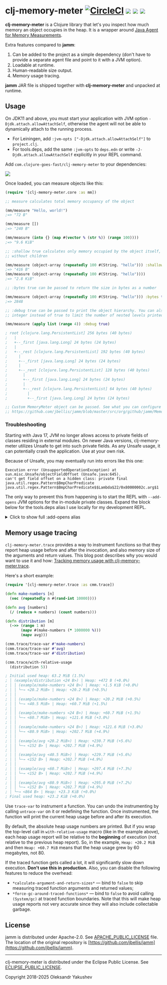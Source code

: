 # clj-memory-meter [![CircleCI](https://img.shields.io/circleci/build/github/clojure-goes-fast/clj-memory-meter/master.svg)](https://dl.circleci.com/status-badge/redirect/gh/clojure-goes-fast/clj-memory-meter/tree/master) ![](https://img.shields.io/badge/dependencies-none-brightgreen) [![](https://img.shields.io/clojars/dt/com.clojure-goes-fast/clj-memory-meter?color=teal)](https://clojars.org/com.clojure-goes-fast/clj-memory-meter) [![](https://img.shields.io/badge/-changelog-blue.svg)](CHANGELOG.md)

**clj-memory-meter** is a Clojure library that let's you inspect how much memory
an object occupies in the heap. It is a wrapper around [Java Agent for Memory
Measurements](https://github.com/jbellis/jamm).

Extra features compared to **jamm**:

1. Can be added to the project as a simple dependency (don't have to provide a
separate agent file and point to it with a JVM option).
2. Loadable at runtime.
3. Human-readable size output.
4. Memory usage tracing.

**jamm** JAR file is shipped together with **clj-memory-meter** and unpacked at
runtime.

## Usage

On JDK11 and above, you must start your application with JVM option
`-Djdk.attach.allowAttachSelf`, otherwise the agent will not be able to
dynamically attach to the running process.

 - For Leiningen, add `:jvm-opts ["-Djdk.attach.allowAttachSelf"]` to
 `project.clj`.
 - For tools.deps, add the same `:jvm-opts` to `deps.edn` or write
`-J-Djdk.attach.allowAttachSelf` explicitly in your REPL command.

Add `com.clojure-goes-fast/clj-memory-meter` to your dependencies:

[![](https://clojars.org/com.clojure-goes-fast/clj-memory-meter/latest-version.svg)](https://clojars.org/com.clojure-goes-fast/clj-memory-meter)

Once loaded, you can measure objects like this:

```clojure
(require '[clj-memory-meter.core :as mm])

;; measure calculates total memory occupancy of the object

(mm/measure "Hello, world!")
;=> "72 B"

(mm/measure [])
;=> "240 B"

(mm/measure (into {} (map #(vector % (str %)) (range 100))))
;=> "9.6 KiB"

;; :shallow true calculates only memory occupied by the object itself,
;; without children

(mm/measure (object-array (repeatedly 100 #(String. "hello"))) :shallow true)
;=> "416 B"
(mm/measure (object-array (repeatedly 100 #(String. "hello"))))
;=> "2.8 KiB"

;; :bytes true can be passed to return the size in bytes as a number

(mm/measure (object-array (repeatedly 100 #(String. "hello"))) :bytes true)
;=> 2848

;; :debug true can be passed to print the object hierarchy. You can also pass an
;; integer instead of true to limit the number of nested levels printed.

(mm/measure (apply list (range 4)) :debug true)

; root [clojure.lang.PersistentList] 256 bytes (40 bytes)
;   |
;   +--_first [java.lang.Long] 24 bytes (24 bytes)
;   |
;   +--_rest [clojure.lang.PersistentList] 192 bytes (40 bytes)
;     |
;     +--_first [java.lang.Long] 24 bytes (24 bytes)
;     |
;     +--_rest [clojure.lang.PersistentList] 128 bytes (40 bytes)
;       |
;       +--_first [java.lang.Long] 24 bytes (24 bytes)
;       |
;       +--_rest [clojure.lang.PersistentList] 64 bytes (40 bytes)
;         |
;         +--_first [java.lang.Long] 24 bytes (24 bytes)

;; Custom MemoryMeter object can be passed. See what you can configure here:
;; https://github.com/jbellis/jamm/blob/master/src/org/github/jamm/MemoryMeter.java
```

### Troubleshooting

Starting with Java 17, JVM no longer allows access to private fields of classes
residing in external modules. On newer Java versions, clj-memory-meter utilizes
Unsafe to get into such private fields. As any Unsafe usage, it can potentially
crash the application. Use at your own risk.

Because of Unsafe, you may eventually run into errors like this one:

```
Execution error (UnsupportedOperationException) at sun.misc.Unsafe/objectFieldOffset (Unsafe.java:645).
can't get field offset on a hidden class: private final java.util.regex.Pattern$BmpCharPredicate java.util.regex.Pattern$BmpCharPredicate$$Lambda$22/0x80000002c.arg$1
```

The only way to prevent this from happening is to start the REPL with
`--add-opens` JVM options for the in-module private classes. Expand the block
below for the tools.deps alias I use locally for my development REPL.

<details>
  <summary>Click to show full :add-opens alias</summary>
  <pre><code>:add-opens {:jvm-opts ["--add-opens=java.base/java.io=ALL-UNNAMED"
                       "--add-opens=java.base/java.lang=ALL-UNNAMED"
                       "--add-opens=java.base/java.lang.annotation=ALL-UNNAMED"
                       "--add-opens=java.base/java.lang.invoke=ALL-UNNAMED"
                       "--add-opens=java.base/java.lang.module=ALL-UNNAMED"
                       "--add-opens=java.base/java.lang.ref=ALL-UNNAMED"
                       "--add-opens=java.base/java.lang.reflect=ALL-UNNAMED"
                       "--add-opens=java.base/java.math=ALL-UNNAMED"
                       "--add-opens=java.base/java.net=ALL-UNNAMED"
                       "--add-opens=java.base/java.net.spi=ALL-UNNAMED"
                       "--add-opens=java.base/java.nio=ALL-UNNAMED"
                       "--add-opens=java.base/java.nio.channels=ALL-UNNAMED"
                       "--add-opens=java.base/java.nio.channels.spi=ALL-UNNAMED"
                       "--add-opens=java.base/java.nio.charset=ALL-UNNAMED"
                       "--add-opens=java.base/java.nio.charset.spi=ALL-UNNAMED"
                       "--add-opens=java.base/java.nio.file=ALL-UNNAMED"
                       "--add-opens=java.base/java.nio.file.attribute=ALL-UNNAMED"
                       "--add-opens=java.base/java.nio.file.spi=ALL-UNNAMED"
                       "--add-opens=java.base/java.security=ALL-UNNAMED"
                       "--add-opens=java.base/java.security.cert=ALL-UNNAMED"
                       "--add-opens=java.base/java.security.interfaces=ALL-UNNAMED"
                       "--add-opens=java.base/java.security.spec=ALL-UNNAMED"
                       "--add-opens=java.base/java.text=ALL-UNNAMED"
                       "--add-opens=java.base/java.text.spi=ALL-UNNAMED"
                       "--add-opens=java.base/java.time=ALL-UNNAMED"
                       "--add-opens=java.base/java.time.chrono=ALL-UNNAMED"
                       "--add-opens=java.base/java.time.format=ALL-UNNAMED"
                       "--add-opens=java.base/java.time.temporal=ALL-UNNAMED"
                       "--add-opens=java.base/java.time.zone=ALL-UNNAMED"
                       "--add-opens=java.base/java.util=ALL-UNNAMED"
                       "--add-opens=java.base/java.util.concurrent=ALL-UNNAMED"
                       "--add-opens=java.base/java.util.concurrent.atomic=ALL-UNNAMED"
                       "--add-opens=java.base/java.util.concurrent.locks=ALL-UNNAMED"
                       "--add-opens=java.base/java.util.function=ALL-UNNAMED"
                       "--add-opens=java.base/java.util.jar=ALL-UNNAMED"
                       "--add-opens=java.base/java.util.regex=ALL-UNNAMED"
                       "--add-opens=java.base/java.util.spi=ALL-UNNAMED"
                       "--add-opens=java.base/java.util.stream=ALL-UNNAMED"
                       "--add-opens=java.base/java.util.zip=ALL-UNNAMED"
                       "--add-opens=java.base/javax.crypto=ALL-UNNAMED"
                       "--add-opens=java.base/javax.crypto.interfaces=ALL-UNNAMED"
                       "--add-opens=java.base/javax.crypto.spec=ALL-UNNAMED"
                       "--add-opens=java.base/javax.net=ALL-UNNAMED"
                       "--add-opens=java.base/javax.net.ssl=ALL-UNNAMED"
                       "--add-opens=java.base/javax.security.auth=ALL-UNNAMED"
                       "--add-opens=java.base/javax.security.auth.callback=ALL-UNNAMED"
                       "--add-opens=java.base/javax.security.auth.login=ALL-UNNAMED"
                       "--add-opens=java.base/javax.security.auth.spi=ALL-UNNAMED"
                       "--add-opens=java.base/javax.security.auth.x500=ALL-UNNAMED"
                       "--add-opens=java.base/javax.security.cert=ALL-UNNAMED"
                       "--add-opens=java.desktop/sun.java2d.marlin=ALL-UNNAMED"
                       "--add-opens=jdk.compiler/com.sun.tools.javac.code=ALL-UNNAMED"
                       "--add-opens=java.base/sun.nio.ch=ALL-UNNAMED"
                       "--add-opens=jdk.management/com.sun.management.internal=ALL-UNNAMED"]}
   </code></pre>
</details>

## Memory usage tracing

`clj-memory-meter.trace` provides a way to instrument functions so that they
report heap usage before and after the invocation, and also memory size of the
arguments and return values. This blog post describes why you would want to use
it and how: [Tracking memory usage with
clj-memory-meter.trace](https://clojure-goes-fast.com/blog/tracking-memory-usage/).

Here's a short example:

```clj
(require '[clj-memory-meter.trace :as cmm.trace])

(defn make-numbers [n]
  (vec (repeatedly n #(rand-int 10000))))

(defn avg [numbers]
  (/ (reduce + numbers) (count numbers)))

(defn distribution [m]
  (->> (range 1 m)
       (mapv #(make-numbers (* 1000000 %)))
       (mapv avg)))

(cmm.trace/trace-var #'make-numbers)
(cmm.trace/trace-var #'avg)
(cmm.trace/trace-var #'distribution)

(cmm.trace/with-relative-usage
  (distribution 5))

; Initial used heap: 63.2 MiB (1.5%)
; │ (example/distribution <24 B>) | Heap: +472 B (+0.0%)
; │ │ (example/make-numbers <24 B>) | Heap: +1.5 KiB (+0.0%)
; │ │ └─→ <20.2 MiB> | Heap: +20.2 MiB (+0.5%)
; │ │
; │ │ (example/make-numbers <24 B>) | Heap: +20.2 MiB (+0.5%)
; │ │ └─→ <40.5 MiB> | Heap: +60.7 MiB (+1.5%)
; │ │
; │ │ (example/make-numbers <24 B>) | Heap: +60.7 MiB (+1.5%)
; │ │ └─→ <60.7 MiB> | Heap: +121.6 MiB (+3.0%)
; │ │
; │ │ (example/make-numbers <24 B>) | Heap: +121.6 MiB (+3.0%)
; │ │ └─→ <80.9 MiB> | Heap: +202.7 MiB (+4.9%)
; │ │
; │ │ (example/avg <20.2 MiB>) | Heap: +230.7 MiB (+5.6%)
; │ │ └─→ <152 B> | Heap: +202.7 MiB (+4.9%)
; │ │
; │ │ (example/avg <40.5 MiB>) | Heap: +229.7 MiB (+5.6%)
; │ │ └─→ <152 B> | Heap: +202.7 MiB (+4.9%)
; │ │
; │ │ (example/avg <60.7 MiB>) | Heap: +297.4 MiB (+7.3%)
; │ │ └─→ <152 B> | Heap: +202.7 MiB (+4.9%)
; │ │
; │ │ (example/avg <80.9 MiB>) | Heap: +295.0 MiB (+7.2%)
; │ │ └─→ <152 B> | Heap: +202.7 MiB (+4.9%)
; │ └─→ <864 B> | Heap: +23.3 KiB (+0.0%)
; Final used heap: +23.2 KiB (+0.0%)
```

Use `trace-var` to instrument a function. You can undo the instrumenting by
calling `untrace-var` on it or redefining the function. Once instrumented, the
function will print the current heap usage before and after its execution.

By default, the absolute heap usage numbers are printed. But if you wrap the
top-level call in `with-relative-usage` macro (like in the example above), each
heap usage report will be relative to the **beginning** of execution (not
relative to the previous heap report). So, in the example, `Heap: +20.2 MiB` and
then `Heap: +60.7 MiB` means that the heap usage grew by 60 megabytes, not 80.

If the traced function gets called a lot, it will significantly slow down
execution. **Don't use this in production.** Also, you can disable the following
features to reduce the overhead:

- `*calculate-argument-and-return-sizes*` — bind to `false` to skip measuring
  traced function arguments and returned values;
- `*force-gc-around-traced-functions*` — bind to `false` to avoid calling
  `(System/gc)` at traced function boundaries. Note that this will make heap
  usage reports not very accurate since they will also include collectable
  garbage.

## License

jamm is distributed under Apache-2.0.
See [APACHE_PUBLIC_LICENSE](license/APACHE_PUBLIC_LICENSE) file. The location of the original
repository
is
[https://github.com/jbellis/jamm](https://github.com/jbellis/jamm).

---

clj-memory-meter is distributed under the Eclipse Public License.
See [ECLIPSE_PUBLIC_LICENSE](license/ECLIPSE_PUBLIC_LICENSE).

Copyright 2018-2025 Oleksandr Yakushev
